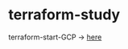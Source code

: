 # terraform-study
terraform-start-GCP -> <a href="https://github.com/kimjihoon3106/terraform-study/blob/main/study-md/terraform-start-GCP.md">here</a>
